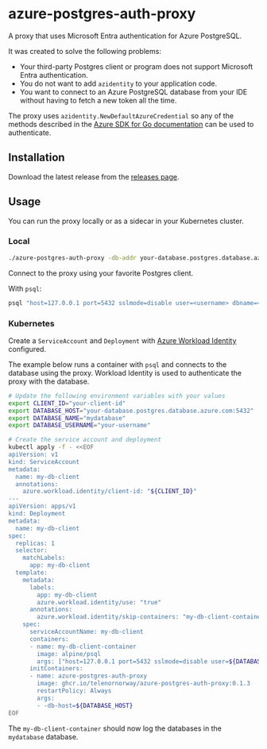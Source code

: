 # azure-postgres-auth-proxy

A proxy that uses Microsoft Entra authentication for Azure PostgreSQL.

It was created to solve the following problems:

- Your third-party Postgres client or program does not support Microsoft Entra authentication.
- You do not want to add `azidentity` to your application code.
- You want to connect to an Azure PostgreSQL database from your IDE without having to fetch a new token all the time.

The proxy uses `azidentity.NewDefaultAzureCredential` so any of the methods described
in the [Azure SDK for Go documentation](https://pkg.go.dev/github.com/Azure/azure-sdk-for-go/sdk/azidentity#readme-credential-types) can be used to authenticate.

## Installation

Download the latest release from the [releases page](https://github.com/TelenorNorway/azure-postgres-auth-proxy/releases).

## Usage

You can run the proxy locally or as a sidecar in your Kubernetes cluster.

### Local

```bash
./azure-postgres-auth-proxy -db-addr your-database.postgres.database.azure.com:5432
```

Connect to the proxy using your favorite Postgres client.

With `psql`:

```bash
psql "host=127.0.0.1 port=5432 sslmode=disable user=<username> dbname=<database>"
```

### Kubernetes

Create a `ServiceAccount` and `Deployment` with [Azure Workload Identity](https://azure.github.io/azure-workload-identity/docs/) configured.

The example below runs a container with `psql` and connects to the database using the proxy.
Workload Identity is used to authenticate the proxy with the database.

```bash
# Update the following environment variables with your values
export CLIENT_ID="your-client-id"
export DATABASE_HOST="your-database.postgres.database.azure.com:5432"
export DATABASE_NAME="mydatabase"
export DATABASE_USERNAME="your-username"

# Create the service account and deployment
kubectl apply -f - <<EOF
apiVersion: v1
kind: ServiceAccount
metadata:
  name: my-db-client
  annotations:
    azure.workload.identity/client-id: "${CLIENT_ID}"
---
apiVersion: apps/v1
kind: Deployment
metadata:
  name: my-db-client
spec:
  replicas: 1
  selector:
    matchLabels:
      app: my-db-client
  template:
    metadata:
      labels:
        app: my-db-client
        azure.workload.identity/use: "true"
      annotations:
        azure.workload.identity/skip-containers: "my-db-client-container"
    spec:
      serviceAccountName: my-db-client
      containers:
      - name: my-db-client-container
        image: alpine/psql
        args: ["host=127.0.0.1 port=5432 sslmode=disable user=${DATABASE_USERNAME} dbname=${DATABASE_NAME}", "-c", '\l']
      initContainers:
      - name: azure-postgres-auth-proxy
        image: ghcr.io/telenornorway/azure-postgres-auth-proxy:0.1.3
        restartPolicy: Always
        args:
        - -db-host=${DATABASE_HOST}
EOF
```

The `my-db-client-container` should now log the databases in the `mydatabase` database.
